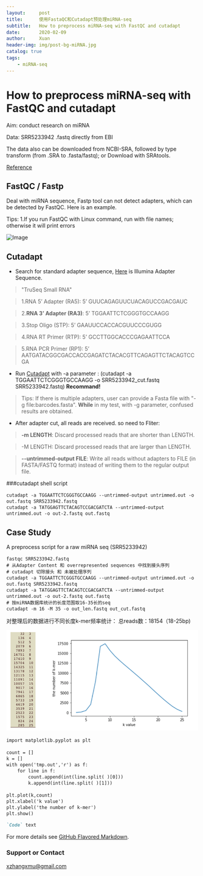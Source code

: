 ```yaml
---
layout:     post
title:      使用FastaQC和Cutadapt预处理miRNA-seq
subtitle:   How to preprocess miRNA-seq with FastQC and cutadapt
date:       2020-02-09
author:     Xuan
header-img: img/post-bg-miRNA.jpg
catalog: true
tags:
    - miRNA-seq
---
```


# How to preprocess miRNA-seq with FastQC and cutadapt

Aim: conduct research on miRNA 

Data: SRR5233942 .fastq directly from EBI 

The data also can be downloaded from NCBI-SRA, followed by type transform (from .SRA to .fasta/fastq); or Download with SRAtools.

[Reference](https://www.jianshu.com/p/cf0a7b937413)

## FastQC / Fastp
Deal with miRNA sequence, Fastp tool can not detect adapters, which can be detected by FastQC. Here is an example.

Tips: 1.If you run FastQC with Linux command, run with file names; otherwise it will print errors

![Image](/1.png)

## Cutadapt
- Search for standard adapter sequence, [Here](http://www.eurofinsgenomics.eu/media/1610545/illumina-adapter-sequences.pdf) is Illumina Adapter Sequence.

>"TruSeq Small RNA"

>1.RNA 5’ Adapter (RA5): 
5’ GUUCAGAGUUCUACAGUCCGACGAUC

>2.**RNA 3’ Adapter (RA3)**: 
5’ TGGAATTCTCGGGTGCCAAGG

>3.Stop Oligo (STP): 
5’ GAAUUCCACCACGUUCCCGUGG

>4.RNA RT Primer (RTP): 
5’ GCCTTGGCACCCGAGAATTCCA

>5.RNA PCR Primer (RP1): 
5’ AATGATACGGCGACCACCGAGATCTACACGTTCAGAGTTCTACAGTCCGA

- Run [Cutadapt](https://cutadapt.readthedocs.io/en/stable/guide.html) with -a parameter : (cutadapt -a TGGAATTCTCGGGTGCCAAGG -o SRR5233942_cut.fastq SRR5233942.fastq) **Recommand!**

>Tips: If there is multiple adapters, user can provide a Fasta file with "-g file:barcodes.fasta". 
>**While** in my test, with -g parameter, confused results are obtained.

- After adapter cut, all reads are received. so need to Fliter:

>**-m LENGTH**: Discard processed reads that are shorter than LENGTH.

>-M LENGTH: Discard processed reads that are larger than LENGTH.

>**--untrimmed-output FILE**: Write all reads without adapters to FILE (in FASTA/FASTQ format) instead of writing them to the regular output file.

###cutadapt shell script
```
cutadapt -a TGGAATTCTCGGGTGCCAAGG --untrimmed-output untrimmed.out -o out.fastq SRR5233942.fastq 
cutadapt -a TATGGAGTTCTACAGTCCGACGATCTA --untrimmed-output untrimmed.out -o out-2.fastq out.fastq
```

## Case Study

A preprocess script for a raw miRNA seq (SRR5233942)

```
fastqc SRR5233942.fastq
# 从Adapter Content 和 overrepresented sequences 中找到接头序列
# cutadapt 切除接头 和 未被处理序列
cutadapt -a TGGAATTCTCGGGTGCCAAGG --untrimmed-output untrimmed.out -o out.fastq SRR5233942.fastq 
cutadapt -a TATGGAGTTCTACAGTCCGACGATCTA --untrimmed-output untrimmed.out -o out-2.fastq out.fastq
# 按miRNA数据库统计的长度范围取16-35长的seq
cutadapt -m 16 -M 35 -o out_len.fastq out_cut.fastq
```

对整理后的数据进行不同长度k-mer频率统计： 总reads数：18154（18-25bp)

![不同长度k-mer分布图](/img/post-ct-d_k.png)

```python_script_plot
import matplotlib.pyplot as plt

count = []
k = []
with open('tmp.out','r') as f:
    for line in f:
        count.append(int(line.split( )[0]))
        k.append(int(line.split( )[1]))

plt.plot(k,count)
plt.xlabel('k value')
plt.ylabel('the number of k-mer')
plt.show()

```


```markdown
`Code` text

```
For more details see [GitHub Flavored Markdown](https://guides.github.com/features/mastering-markdown/).



### Support or Contact

xzhangxmu@gmail.com

